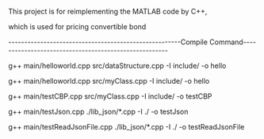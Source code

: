 This project is for reimplementing the MATLAB code by C++,

which is used for pricing convertible bond


------------------------------------------------------Compile Command------------------------------------------------------

g++ main/helloworld.cpp src/dataStructure.cpp -I include/ -o hello

g++ main/helloworld.cpp src/myClass.cpp  -I include/ -o hello

g++ main/testCBP.cpp src/myClass.cpp -I include/ -o testCBP

g++ main/testJson.cpp ./lib_json/*.cpp -I ./ -o testJson

g++ main/testReadJsonFile.cpp ./lib_json/*.cpp -I ./ -o testReadJsonFile